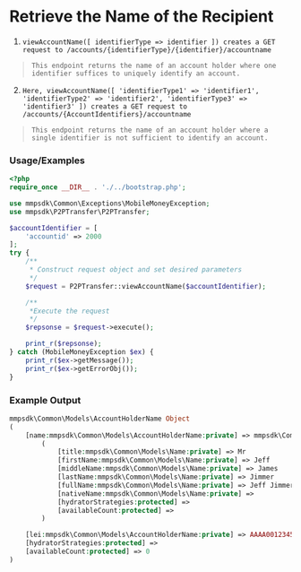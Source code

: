 # Retrieve the Name of the Recipient

1. `viewAccountName([ identifierType => identifier ]) creates a GET request to /accounts/{identifierType}/{identifier}/accountname`

> `This endpoint returns the name of an account holder where one identifier suffices to uniquely identify an account.`

2. `Here, viewAccountName([ 'identifierType1' => 'identifier1', 'identifierType2' => 'identifier2', 'identifierType3' => 'identifier3' ]) creates a GET request to /accounts/{AccountIdentifiers}/accountname`

> `This endpoint returns the name of an account holder where a single identifier is not sufficient to identify an account.`

### Usage/Examples

```php
<?php
require_once __DIR__ . './../bootstrap.php';

use mmpsdk\Common\Exceptions\MobileMoneyException;
use mmpsdk\P2PTransfer\P2PTransfer;

$accountIdentifier = [
    'accountid' => 2000
];
try {
    /**
     * Construct request object and set desired parameters
     */
    $request = P2PTransfer::viewAccountName($accountIdentifier);

    /**
     *Execute the request
     */
    $repsonse = $request->execute();

    print_r($repsonse);
} catch (MobileMoneyException $ex) {
    print_r($ex->getMessage());
    print_r($ex->getErrorObj());
}
```

### Example Output

```php
mmpsdk\Common\Models\AccountHolderName Object
(
    [name:mmpsdk\Common\Models\AccountHolderName:private] => mmpsdk\Common\Models\Name Object
        (
            [title:mmpsdk\Common\Models\Name:private] => Mr
            [firstName:mmpsdk\Common\Models\Name:private] => Jeff
            [middleName:mmpsdk\Common\Models\Name:private] => James
            [lastName:mmpsdk\Common\Models\Name:private] => Jimmer
            [fullName:mmpsdk\Common\Models\Name:private] => Jeff Jimmer
            [nativeName:mmpsdk\Common\Models\Name:private] =>
            [hydratorStrategies:protected] =>
            [availableCount:protected] =>
        )

    [lei:mmpsdk\Common\Models\AccountHolderName:private] => AAAA0012345678901299
    [hydratorStrategies:protected] =>
    [availableCount:protected] => 0
)

```
